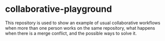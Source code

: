# collaborative-playground
This repository is used to show an example of usual collaborative workflows when more than one person works on the same repository, what happens when there is a merge conflict, and the possible ways to solve it.

